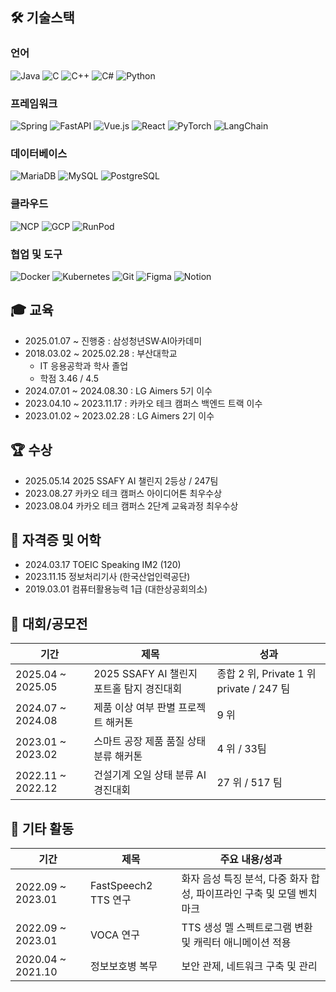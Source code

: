## 🛠️ 기술스택

### **언어**
![Java](https://img.shields.io/badge/Java-007396?style=for-the-badge&logo=java&logoColor=white)
![C](https://img.shields.io/badge/C-A8B9CC?style=for-the-badge&logo=c&logoColor=black)
![C++](https://img.shields.io/badge/C++-00599C?style=for-the-badge&logo=c%2B%2B&logoColor=white)
![C#](https://img.shields.io/badge/C%23-239120?style=for-the-badge&logo=c-sharp&logoColor=white)
![Python](https://img.shields.io/badge/Python-3776AB?style=for-the-badge&logo=python&logoColor=white)

### **프레임워크**
![Spring](https://img.shields.io/badge/Spring-6DB33F?style=for-the-badge&logo=spring&logoColor=white)
![FastAPI](https://img.shields.io/badge/FastAPI-009688?style=for-the-badge&logo=fastapi&logoColor=white)
![Vue.js](https://img.shields.io/badge/Vue.js-4FC08D?style=for-the-badge&logo=vuedotjs&logoColor=white)
![React](https://img.shields.io/badge/React-61DAFB?style=for-the-badge&logo=react&logoColor=black)
![PyTorch](https://img.shields.io/badge/PyTorch-EE4C2C?style=for-the-badge&logo=pytorch&logoColor=white)
![LangChain](https://img.shields.io/badge/LangChain-000000?style=for-the-badge&logo=langchain&logoColor=white)

### **데이터베이스**
![MariaDB](https://img.shields.io/badge/MariaDB-003545?style=for-the-badge&logo=mariadb&logoColor=white)
![MySQL](https://img.shields.io/badge/MySQL-4479A1?style=for-the-badge&logo=mysql&logoColor=white)
![PostgreSQL](https://img.shields.io/badge/PostgreSQL-4169E1?style=for-the-badge&logo=postgresql&logoColor=white)

### **클라우드**
![NCP](https://img.shields.io/badge/NCP-03C75A?style=for-the-badge&logo=naver&logoColor=white)
![GCP](https://img.shields.io/badge/GCP-4285F4?style=for-the-badge&logo=googlecloud&logoColor=white)
![RunPod](https://img.shields.io/badge/RunPod-000000?style=for-the-badge&logo=cloud&logoColor=white) <!-- 대체 로고 사용 -->

### **협업 및 도구**
![Docker](https://img.shields.io/badge/Docker-2496ED?style=for-the-badge&logo=docker&logoColor=white)
![Kubernetes](https://img.shields.io/badge/Kubernetes-326CE5?style=for-the-badge&logo=kubernetes&logoColor=white)
![Git](https://img.shields.io/badge/Git-F05032?style=for-the-badge&logo=git&logoColor=white)
![Figma](https://img.shields.io/badge/Figma-F24E1E?style=for-the-badge&logo=figma&logoColor=white)
![Notion](https://img.shields.io/badge/Notion-000000?style=for-the-badge&logo=notion&logoColor=white)


## 🎓 교육


- 2025.01.07 ~ 진행중 : 삼성청년SW·AI아카데미
- 2018.03.02 ~ 2025.02.28 : 부산대학교
    - IT 응용공학과 학사 졸업
    - 학점 3.46 / 4.5
- 2024.07.01 ~ 2024.08.30 : LG Aimers 5기 이수
- 2023.04.10 ~ 2023.11.17 : 카카오 테크 캠퍼스 백엔드 트랙 이수
- 2023.01.02 ~ 2023.02.28 : LG Aimers 2기 이수

## 🏆 수상


- 2025.05.14 2025 SSAFY AI 챌린지 2등상 / 247팀
- 2023.08.27 카카오 테크 캠퍼스 아이디어톤 최우수상
- 2023.08.04 카카오 테크 캠퍼스 2단계 교육과정 최우수상

## 📝 자격증 및 어학


- 2024.03.17 TOEIC Speaking IM2 (120)
- 2023.11.15 정보처리기사 (한국산업인력공단)
- 2019.03.01 컴퓨터활용능력 1급 (대한상공회의소)

## 🎯 대회/공모전


| 기간 | 제목 | 성과 |
| --- | --- | --- |
| 2025.04 ~ 2025.05 | 2025 SSAFY AI 챌린지 포트홀 탐지 경진대회 | 종합 2 위, Private 1 위 private / 247 팀 |
| 2024.07 ~ 2024.08 | 제품 이상 여부 판별 프로젝트 해커톤 | 9 위 |
| 2023.01 ~ 2023.02 | 스마트 공장 제품 품질 상태 분류 해커톤 | 4 위 / 33팀 |
| 2022.11 ~ 2022.12 | 건설기계 오일 상태 분류 AI 경진대회 | 27 위 / 517 팀 |

## 🚀 기타 활동


| 기간 | 제목 | 주요 내용/성과 |
| --- | --- | --- |
| 2022.09 ~ 2023.01 | FastSpeech2 TTS 연구 | 화자 음성 특징 분석, 다중 화자 합성, 파이프라인 구축 및 모델 벤치마크 |
| 2022.09 ~ 2023.01 | VOCA 연구 | TTS 생성 멜 스펙트로그램 변환 및 캐릭터 애니메이션 적용 |
| 2020.04 ~ 2021.10 | 정보보호병 복무 | 보안 관제, 네트워크 구축 및 관리 |
